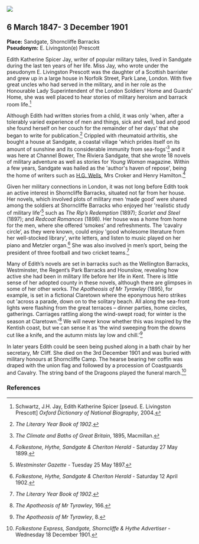 <a href="https://dev.visual-essays.app"><img src="https://dev-visual-essays.netlify.app/images/ve-button.png"></a> <param ve-config title=" Edith Katherine Spicer Jay" author="Michelle Crowther" layout="vtl" banner="https://upload.wikimedia.org/wikipedia/commons/6/60/Sandgate_Castle.jpg">

<param ve-entity eid="Q26627906" aliases="Shorncliffe Barracks">
<param ve-entity eid="Q1000312" aliases="Sandgate">
<param ve-entity eid="Q106640562" aliases="Norfolk Street, Park Lane, London">
<param ve-entity eid="Q3567182" aliases="Wellington Barracks">
<param ve-entity eid="Q4709389" aliases="Regent’s Park Barracks">
<param ve-entity eid="Q214162" aliases="Hounslow">
<param ve-entity eid="Q7501508" aliases="Shorncliffe Camp">

## 6 March 1847- 3 December 1901 

**Place:** Sandgate, Shorncliffe Barracks   
**Pseudonym:**  E. Livingston(e) Prescott
<param ve-map primary center="Q26627906" zoom="10">

Edith Katherine Spicer Jay, writer of popular military tales, lived in Sandgate during the last ten years of her life.  Miss Jay, who wrote under the pseudonym E. Livingston Prescott was the daughter of a Scottish barrister and grew up in a large house in Norfolk Street, Park Lane, London. With five great uncles who had served in the military, and in her role as the Honourable Lady Superintendent of the London Soldiers’ Home and Guards’ Home, she was well placed to hear stories of military heroism and barrack room life.[^ref1] 
<param ve-map primary center="Q1000312" zoom="10">
<param ve-map primary center="Q106640562" zoom="10">
<param ve-image url="https://upload.wikimedia.org/wikipedia/commons/6/6e/British_Library_digitised_image_from_page_105_of_%22Red-Coat_Romances%22_by_E._Livingston_Prescott.jpg" label=" British Library digitised image from page 105 of "Red-Coat Romances" by E. Livingston Prescott.jpg" attribution=" British Library, No restrictions, via Wikimedia Commons">

Although Edith had written stories from a child, it was only 'when, after a tolerably varied experience of men and things, sick and well, bad and good she found herself on her couch for the remainder of her days' that she began to write for publication.[^ref2]  Crippled with rheumatoid arthritis, she bought a house at Sandgate, a coastal village 'which prides itself on its amount of sunshine and its considerable immunity from sea-fogs'[^ref3] and it was here at Channel Bower, The Riviera Sandgate, that she wrote 18 novels of military adventure as well as stories for _Young Woman_ magazine. Within a few years, Sandgate was hailed as the 'author's haven of repose', being the home of writers such as [H.G. Wells](/20c/20c-wellshg-biography), Mrs Croker and Henry Hamilton.[^ref4]
<param ve-map primary center="Q1000312" zoom="10">
<param ve-image url="https://upload.wikimedia.org/wikipedia/commons/7/7d/General_view_Sandgate_England.jpg" label="General view Sandgate England.jpg" attribution=" Snapshots Of  The Past, CC BY-SA 2.0, via Wikimedia Commons">

Given her military connections in London, it was not long before Edith took an active interest in Shorncliffe Barracks, situated not far from her house. Her novels, which involved plots of military men ‘made good’ were shared among the soldiers at Shorncliffe Barracks who enjoyed her 'realistic study of military life'[^ref5] such as _The Rip’s Redemption_ (1897); _Scarlet and Steel_ (1897); and _Redcoat Romances_ (1898). Her house was a home from home for the men, where she offered ‘smokes’ and refreshments. The ‘cavalry circle’, as they were known, could enjoy 'good wholesome literature from her well-stocked library', write letters, and listen to music played on her piano and Metzler organ.[^ref6]  She was also involved in men’s sport, being the president of three football and two cricket teams.[^ref7] 
<param ve-map primary center="Q26627906" zoom="10">
<param ve-image url="https://upload.wikimedia.org/wikipedia/commons/c/c5/The_First_Battalion%2C_Royal_Gurkha_Rifles_-_geograph.org.uk_-_2170710.jpg" label="The First Battalion, Royal Gurkha Rifles - geograph.org.uk - 2170710.jpg" attribution="David Anstiss, CC BY-SA 2.0, via Wikimedia Commons">
<param ve-image url="https://upload.wikimedia.org/wikipedia/commons/f/f6/157_of_%27Red-Coat_Romances%27_%2811149647646%29.jpg" label="157 of 'Red-Coat Romances' (11149647646).jpg" attribution="The British Library, No restrictions, via Wikimedia Commons">

Many of Edith’s novels are set in barracks such as the Wellington Barracks, Westminster, the Regent’s Park Barracks and Hounslow, revealing how active she had been in military life before her life in Kent.  There is little sense of her adopted county in these novels, although there are glimpses in some of her other works. _The Apotheosis of Mr Tyrawley_ (1895), for example, is set in a fictional Claretown where the eponymous hero strikes out 'across a parade, down on to the solitary beach. All along the sea-front lights were flashing from the great terraces – dinner parties, home circles, gatherings. Carriages rattling along the wind-swept road; for winter is the season at Claretown.'[^ref8] We will never know whether this was inspired by the Kentish coast, but we can sense it as 'the wind sweeping from the downs cut like a knife, and the autumn mists lay low and chill.'[^ref9] 
<param ve-map primary center="Q3567183" zoom="10">
<param ve-map primary center="Q4709389" zoom="10">
<param ve-map primary center="Q214162" zoom="10">
<param ve-image url="https://upload.wikimedia.org/wikipedia/commons/d/dd/Wellington_Barracks.JPG" label="Wellington Barracks.JPG" attribution="Philafrenzy, CC BY-SA 4.0, via Wikimedia Commons">
<param ve-image url="https://upload.wikimedia.org/wikipedia/commons/5/5b/Demobilisation_of_the_British_Army_D26328.jpg" label="Demobilisation of the British Army D26328.jpg" attribution="Ministry of Information Photo Division Photographer, Public domain, via Wikimedia Commons">
<param ve-image url="https://upload.wikimedia.org/wikipedia/commons/3/3b/Hounslow_West_Station.jpg" label="Hounslow West Station.jpg" attribution=" Unknown authorUnknown author, Public domain, via Wikimedia Commons">

In later years Edith could be seen being pushed along in a bath chair by her secretary, Mr Cliff. She died on the 3rd December 1901 and was buried with military honours at Shorncliffe Camp. The hearse bearing her coffin was draped with the union flag and followed by a procession of Coastguards and Cavalry. The string band of the Dragoons played the funeral march.[^ref10] 
<param ve-map center="Q7501508" zoom="10">
<param ve-image url="https://upload.wikimedia.org/wikipedia/commons/3/34/The_Kent_Coast_%2849541586%29.jpeg" label="The Kent Coast (49541586).jpeg" attribution="Franco, CC BY 3.0, via Wikimedia Commons">

### References

[^ref1]: Schwartz, J.H. Jay, Edith Katherine Spicer [pseud. E. Livingston Prescott] _Oxford Dictionary of National Biography_, 2004.   
[^ref2]: _The Literary Year Book of 1902_.   
[^ref3]: _The Climate and Baths of Great Britain_, 1895, Macmillan.   
[^ref4]: _Folkestone, Hythe, Sandgate & Cheriton Herald_ - Saturday 27 May 1899. 
[^ref5]: _Westminster Gazette_ - Tuesday 25 May 1897.   
[^ref6]: _Folkestone, Hythe, Sandgate & Cheriton Herald_ - Saturday 12 April 1902.   
[^ref7]: _The Literary Year Book of 1902_.   
[^ref8]: _The Apotheosis of Mr Tyrawley_, 166. 
[^ref9]: _The Apotheosis of Mr Tyrawley_, 8.   
[^ref10]: _Folkestone Express, Sandgate, Shorncliffe & Hythe Advertiser_ - Wednesday 18 December 1901.   
<param ve-image url="https://upload.wikimedia.org/wikipedia/commons/f/f6/Cemetery_service_at_Shorncliffe_Military_Cemetery_near_Folkestone%2C_Kent_%2819705215018%29.jpg" label="Cemetery service at Shorncliffe Military Cemetery near Folkestone, Kent (19705215018).jpg" attribution="University of Victoria Libraries from Victoria, Canada, No restrictions, via Wikimedia Commons">
